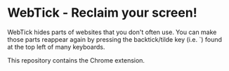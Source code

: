 WebTick - Reclaim your screen!
==============================

WebTick hides parts of websites that you don't often use. You can make
those parts reappear again by pressing the backtick/tilde key (i.e. `)
found at the top left of many keyboards.

This repository contains the Chrome extension.